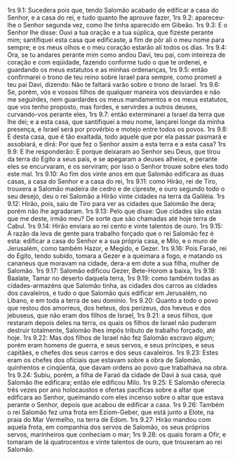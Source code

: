1rs 9.1: Sucedera pois que, tendo Salomão acabado de edificar a casa do Senhor, e a casa do rei, e tudo quanto lhe aprouve fazer,
1rs 9.2: apareceu-lhe o Senhor segunda vez, como lhe tinha aparecido em Gibeão.
1rs 9.3: E o Senhor lhe disse: Ouvi a tua oração e a tua súplica, que fizeste perante mim; santifiquei esta casa que edificaste, a fim de pôr ali o meu nome para sempre; e os meus olhos e o meu coração estarão ali todos os dias.
1rs 9.4: Ora, se tu andares perante mim como andou Davi, teu pai, com inteireza de coração e com eqüidade, fazendo conforme tudo o que te ordenei, e guardando os meus estatutos e as minhas ordenanças,
1rs 9.5: então confirmarei o trono de teu reino sobre Israel para sempre, como prometi a teu pai Davi, dizendo: Não te faltará varão sobre o trono de Israel.
1rs 9.6: Se, porém, vós e vossos filhos de qualquer maneira vos desviardes e não me seguirdes, nem guardardes os meus mandamentos e os meus estatutos, que vos tenho proposto, mas fordes, e servirdes a outros deuses, curvando-vos perante eles,
1rs 9.7: então exterminarei a Israel da terra que lhe dei; e a esta casa, que santifiquei a meu nome, lançarei longe da minha presença, e Israel será por provérbio e motejo entre todos os povos.
1rs 9.8: E desta casa, que é tão exaltada, todo aquele que por ela passar pasmará e assobiará, e dirá: Por que fez o Senhor assim a esta terra e a esta casa?
1rs 9.9: E lhe responderão: E porque deixaram ao Senhor seu Deus, que tirou da terra do Egito a seus pais, e se apegaram a deuses alheios, e perante eles se encurvaram, e os serviram; por isso o Senhor trouxe sobre eles todo este mal.
1rs 9.10: Ao fim dos vinte anos em que Salomão edificara as duas casas, a casa do Senhor e a casa do rei,
1rs 9.11: como Hirão, rei de Tiro, trouxera a Salomão madeira de cedro e de cipreste, e ouro segundo todo o seu desejo, deu o rei Salomão a Hirão vinte cidades na terra da Galiléia.
1rs 9.12: Hirão, pois, saiu de Tiro para ver as cidades que Salomão lhe dera; porém não lhe agradaram.
1rs 9.13: Pelo que disse: Que cidades são estas que me deste, irmão meu? De sorte que são chamadas até hoje terra de Cabul.
1rs 9.14: Hirão enviara ao rei cento e vinte talentos de ouro.
1rs 9.15: A razão da leva de gente para trabalho forçado que o rei Salomão fez é esta: edificar a casa do Senhor e a sua própria casa, e Milo, e o muro de Jerusalém, como também Hazor, e Megido, e Gezer.
1rs 9.16: Pois Faraó, rei do Egito, tendo subido, tomara a Gezer e a queimara a fogo, e matando os cananeus que moravam na cidade, dera-a em dote a sua filha, mulher de Salomão.
1rs 9.17: Salomão edificou Gezer, Bete-Horom a baixa,
1rs 9.18: Baalate, Tamar no deserto daquela terra,
1rs 9.19: como também todas as cidades-armazéns que Salomão tinha, as cidades dos carros as cidades dos cavaleiros, e tudo o que Salomão quis edificar em Jerusalém, no Líbano, e em toda a terra de seu domínio.
1rs 9.20: Quanto a todo o povo que restou dos amorreus, dos heteus, dos perizeus, dos heveus e dos jebuseus, que não eram dos filhos de Israel,
1rs 9.21: a seus filhos, que restaram depois deles na terra, os quais os filhos de Israel não puderam destruir totalmente, Salomão lhes impôs tributo de trabalho forçado, até hoje.
1rs 9.22: Mas dos filhos de Israel não fez Salomão escravo algum; porém eram homens de guerra, e seus servos, e seus príncipes, e seus capitães, e chefes dos seus carros e dos seus cavaleiros.
1rs 9.23: Estes eram os chefes dos oficiais que estavam sobre a obra de Salomão, quinhentos e cinqüenta, que davam ordens ao povo que trabalhava na obra.
1rs 9.24: Subiu, porém, a filha de Faraó da cidade de Davi à sua casa, que Salomão lhe edificara; então ele edificou Milo.
1rs 9.25: E Salomão oferecia três vezes por ano holocaustos e ofertas pacíficas sobre a altar que edificara ao Senhor, queimando com eles incenso sobre o altar que estava perante o Senhor, depois que acabou de edificar a casa.
1rs 9.26: Também o rei Salomão fez uma frota em Eziom-Geber, que está junto a Elote, na praia do Mar Vermelho, na terra de Edom.
1rs 9.27: Hirão mandou com aquela frota, em companhia dos servos de Salomão, os seus próprios servos, marinheiros que conheciam o mar;
1rs 9.28: os quais foram a Ofir, e tomaram de lá quatrocentos e vinte talentos de ouro, que trouxeram ao rei Salomão.
